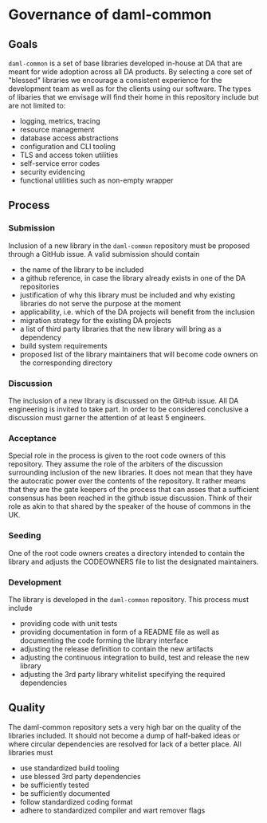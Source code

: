 # Governance of daml-common

## Goals

`daml-common` is a set of base libraries developed in-house at DA that are meant for wide adoption across all DA products. By selecting a core set of "blessed" libraries we encourage a consistent experience for the development team as well as for the clients using our software. The types of libaries that we envisage will find their home in this repository include but are not limited to:

* logging, metrics, tracing
* resource management
* database access abstractions
* configuration and CLI tooling
* TLS and access token utilities
* self-service error codes
* security evidencing
* functional utilities such as non-empty wrapper

## Process

### Submission
Inclusion of a new library in the `daml-common` repository must be proposed through a GitHub issue. A valid submission should contain
* the name of the library to be included
* a github reference, in case the library already exists in one of the DA repositories
* justification of why this library must be included and why existing libraries do not serve the purpose at the moment
* applicability, i.e. which of the DA projects will benefit from the inclusion
* migration strategy for the existing DA projects
* a list of third party libraries that the new library will bring as a dependency
* build system requirements
* proposed list of the library maintainers that will become code owners on the corresponding directory

### Discussion
The inclusion of a new library is discussed on the GitHub issue. All DA engineering is invited to take part. In order to be considered conclusive a discussion must garner the attention of at least 5 engineers.

### Acceptance
Special role in the process is given to the root code owners of this repository. They assume the role of the arbiters of the discussion surrounding inclusion of the new libraries. It does not mean that they have the autocratic power over the contents of the repository. It rather means that they are the gate keepers of the process that can asses that a sufficient consensus has been reached in the github issue discussion. Think of their role as akin to that shared by the speaker of the house of commons in the UK.

### Seeding
One of the root code owners creates a directory intended to contain the library and adjusts the CODEOWNERS file to list the designated maintainers.

### Development
The library is developed in the `daml-common` repository. This process must include
* providing code with unit tests
* providing documentation in form of a README file as well as documenting the code forming the library interface
* adjusting the release definition to contain the new artifacts
* adjusting the continuous integration to build, test and release the new library
* adjusting the 3rd party library whitelist specifying the required dependencies

## Quality

The daml-common repository sets a very high bar on the quality of the libraries included. It should not become a dump of half-baked ideas or where circular dependencies are resolved for lack of a better place. All libraries must
* use standardized build tooling
* use blessed 3rd party dependencies
* be sufficiently tested
* be sufficiently documented
* follow standardized coding format
* adhere to standardized compiler and wart remover flags
